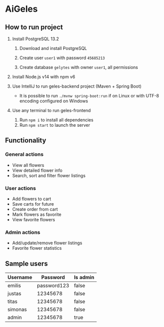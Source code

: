 # AiGeles


## How to run project

1. Install PostgreSQL 13.2

   1. Download and install PostgreSQL

   1. Create user `user1` with password `45685213`

   1. Create database `gelytes` with owner `user1`, all permissions

1. Install Node.js v14 with npm v6
1. Use IntelliJ to run geles-backend project (Maven + Spring Boot)

   - It is possible to run `./mvnw spring-boot:run` if on Linux or with UTF-8 encoding configured on Windows

1. Use any terminal to run geles-frontend

   1. Run `npm i` to install all dependencies
   1. Run `npm start` to launch the server

## Functionality

### General actions

- View all flowers
- View detailed flower info
- Search, sort and filter flower listings

### User actions

- Add flowers to cart
- Save carts for future
- Create order from cart
- Mark flowers as favorite
- View favorite flowers

### Admin actions

- Add/update/remove flower listings
- Favorite flower statistics

## Sample users

| Username | Password    | Is admin |
| -------- | ----------- | -------- |
| emilis   | password123 | false    |
| justas   | 12345678    | false    |
| titas    | 12345678    | false    |
| simonas  | 12345678    | false    |
| admin    | 12345678    | true     |
